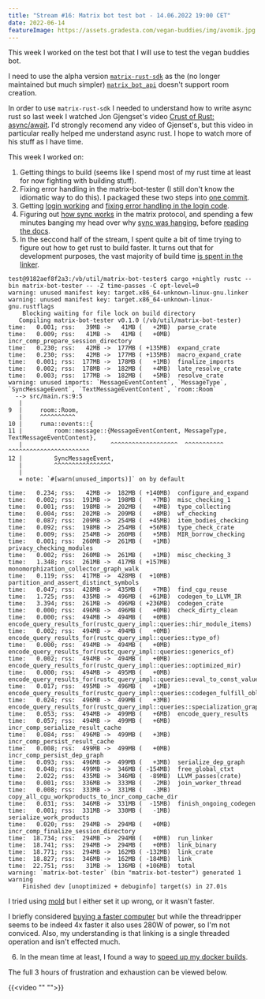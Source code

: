 ```yaml
---
title: "Stream #16: Matrix bot test bot - 14.06.2022 19:00 CET"
date: 2022-06-14
featureImage: https://assets.gradesta.com/vegan-buddies/img/avomik.jpg
---
```


This week I worked on the test bot that I will use to test the vegan buddies bot.

I need to use the alpha version [`matrix-rust-sdk`](https://github.com/matrix-org/matrix-rust-sdk) as the (no longer maintained but much simpler) [`matrix_bot_api`](https://docs.rs/matrix_bot_api/0.5.0/matrix_bot_api/) doesn't support room creation.

In order to use `matrix-rust-sdk` I needed to understand how to write async rust so last week I watched Jon Gjengset's video [Crust of Rust: async/await](https://www.youtube.com/watch?v=ThjvMReOXYM&list=PLqbS7AVVErFiWDOAVrPt7aYmnuuOLYvOa&index=11). I'd strongly recomend any video of Gjenset's, but this video in particular really helped me understand async rust. I hope to watch more of his stuff as I have time.

This week I worked on:

1. Getting things to build (seems like I spend most of my rust time at least for now fighting with building stuff).
2. Fixing error handling in the matrix-bot-tester (I still don't know the idiomatic way to do this). I packaged these two steps into [one commit](https://github.com/vegan-buddies/vegan-buddies/commit/444a81c2ec35a671ed9dfed53e01d15e44c5d2d3).
3. Getting [login working](https://github.com/vegan-buddies/vegan-buddies/commit/a96cb1c1dbafb451a2c846cfbc739106b81c63f6) and [fixing error handling in the login code](https://github.com/vegan-buddies/vegan-buddies/commit/b21f329e3fe1e0515af5a9f0757f60b2587b2d67).
4. Figuring out [how sync works](https://spec.matrix.org/v1.2/client-server-api/#syncing) in the matrix protocol, and spending a few minutes banging my head over why [sync was hanging](https://github.com/vegan-buddies/vegan-buddies/commit/fe678cf6fc3e22b558b0a3eab2292edd49883e96), before [reading the docs](https://matrix-org.github.io/matrix-rust-sdk/matrix_sdk/struct.Client.html#method.sync).
5. In the seccond half of the stream, I spent quite a bit of time trying to figure out how to get rust to build faster. It turns out that for development purposes, the vast majority of build time [is spent in the linker](https://endler.dev/2020/rust-compile-times/#switch-to-a-faster-linker).

```
test@9182aef8f2a3:/vb/util/matrix-bot-tester$ cargo +nightly rustc --bin matrix-bot-tester -- -Z time-passes -C opt-level=0
warning: unused manifest key: target.x86_64-unknown-linux-gnu.linker
warning: unused manifest key: target.x86_64-unknown-linux-gnu.rustflags
    Blocking waiting for file lock on build directory
   Compiling matrix-bot-tester v0.1.0 (/vb/util/matrix-bot-tester)
time:   0.001; rss:   39MB ->   41MB (   +2MB)	parse_crate
time:   0.009; rss:   41MB ->   41MB (   +0MB)	incr_comp_prepare_session_directory
time:   0.230; rss:   42MB ->  177MB ( +135MB)	expand_crate
time:   0.230; rss:   42MB ->  177MB ( +135MB)	macro_expand_crate
time:   0.001; rss:  177MB ->  178MB (   +1MB)	finalize_imports
time:   0.002; rss:  178MB ->  182MB (   +4MB)	late_resolve_crate
time:   0.003; rss:  177MB ->  182MB (   +5MB)	resolve_crate
warning: unused imports: `MessageEventContent`, `MessageType`, `SyncMessageEvent`, `TextMessageEventContent`, `room::Room`
  --> src/main.rs:9:5
   |
9  |     room::Room,
   |     ^^^^^^^^^^
10 |     ruma::events::{
11 |         room::message::{MessageEventContent, MessageType, TextMessageEventContent},
   |                         ^^^^^^^^^^^^^^^^^^^  ^^^^^^^^^^^  ^^^^^^^^^^^^^^^^^^^^^^^
12 |         SyncMessageEvent,
   |         ^^^^^^^^^^^^^^^^
   |
   = note: `#[warn(unused_imports)]` on by default

time:   0.234; rss:   42MB ->  182MB ( +140MB)	configure_and_expand
time:   0.002; rss:  191MB ->  198MB (   +7MB)	misc_checking_1
time:   0.001; rss:  198MB ->  202MB (   +4MB)	type_collecting
time:   0.004; rss:  202MB ->  209MB (   +8MB)	wf_checking
time:   0.087; rss:  209MB ->  254MB (  +45MB)	item_bodies_checking
time:   0.092; rss:  198MB ->  254MB (  +56MB)	type_check_crate
time:   0.009; rss:  254MB ->  260MB (   +5MB)	MIR_borrow_checking
time:   0.001; rss:  260MB ->  261MB (   +1MB)	privacy_checking_modules
time:   0.002; rss:  260MB ->  261MB (   +1MB)	misc_checking_3
time:   1.348; rss:  261MB ->  417MB ( +157MB)	monomorphization_collector_graph_walk
time:   0.119; rss:  417MB ->  428MB (  +10MB)	partition_and_assert_distinct_symbols
time:   0.047; rss:  428MB ->  435MB (   +7MB)	find_cgu_reuse
time:   1.725; rss:  435MB ->  496MB (  +61MB)	codegen_to_LLVM_IR
time:   3.394; rss:  261MB ->  496MB ( +236MB)	codegen_crate
time:   0.000; rss:  496MB ->  496MB (   +0MB)	check_dirty_clean
time:   0.000; rss:  494MB ->  494MB (   +0MB)	encode_query_results_for(rustc_query_impl::queries::hir_module_items)
time:   0.002; rss:  494MB ->  494MB (   +0MB)	encode_query_results_for(rustc_query_impl::queries::type_of)
time:   0.000; rss:  494MB ->  494MB (   +0MB)	encode_query_results_for(rustc_query_impl::queries::generics_of)
time:   0.002; rss:  494MB ->  494MB (   +0MB)	encode_query_results_for(rustc_query_impl::queries::optimized_mir)
time:   0.000; rss:  494MB ->  495MB (   +0MB)	encode_query_results_for(rustc_query_impl::queries::eval_to_const_value_raw)
time:   0.017; rss:  495MB ->  496MB (   +1MB)	encode_query_results_for(rustc_query_impl::queries::codegen_fulfill_obligation)
time:   0.024; rss:  496MB ->  499MB (   +3MB)	encode_query_results_for(rustc_query_impl::queries::specialization_graph_of)
time:   0.053; rss:  494MB ->  499MB (   +6MB)	encode_query_results
time:   0.057; rss:  494MB ->  499MB (   +6MB)	incr_comp_serialize_result_cache
time:   0.084; rss:  496MB ->  499MB (   +3MB)	incr_comp_persist_result_cache
time:   0.008; rss:  499MB ->  499MB (   +0MB)	incr_comp_persist_dep_graph
time:   0.093; rss:  496MB ->  499MB (   +3MB)	serialize_dep_graph
time:   0.048; rss:  499MB ->  346MB ( -154MB)	free_global_ctxt
time:   2.022; rss:  435MB ->  346MB (  -89MB)	LLVM_passes(crate)
time:   0.001; rss:  336MB ->  333MB (   -2MB)	join_worker_thread
time:   0.008; rss:  333MB ->  331MB (   -3MB)	copy_all_cgu_workproducts_to_incr_comp_cache_dir
time:   0.031; rss:  346MB ->  331MB (  -15MB)	finish_ongoing_codegen
time:   0.001; rss:  331MB ->  330MB (   -1MB)	serialize_work_products
time:   0.020; rss:  294MB ->  294MB (   +0MB)	incr_comp_finalize_session_directory
time:  18.734; rss:  294MB ->  294MB (   +0MB)	run_linker
time:  18.741; rss:  294MB ->  294MB (   +0MB)	link_binary
time:  18.771; rss:  294MB ->  162MB ( -132MB)	link_crate
time:  18.827; rss:  346MB ->  162MB ( -184MB)	link
time:  22.751; rss:   31MB ->  136MB ( +106MB)	total
warning: `matrix-bot-tester` (bin "matrix-bot-tester") generated 1 warning
    Finished dev [unoptimized + debuginfo] target(s) in 27.01s
```

I tried using [mold](https://github.com/rui314/mold) but I either set it up wrong, or it wasn't faster.

I briefly considered [buying a faster computer](https://bobweb.co/article/threadripper-meets-rustc) but while the threadripper seems to be indeed 4x faster it also uses 280W of power, so I'm not conviced. Also, my understanding is that linking is a single threaded operation and isn't effected much.

6. In the mean time at least, I found a way to [speed up my docker builds](https://github.com/vegan-buddies/vegan-buddies/commit/3f89aaf9f2cf787cddb2da1c2543d850544bd1c0).

The full 3 hours of frustration and exhaustion can be viewed below.

{{<video "" "">}}
